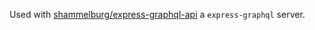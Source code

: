 Used with [shammelburg/express-graphql-api](https://github.com/shammelburg/express-graphql-api) a `express-graphql` server.